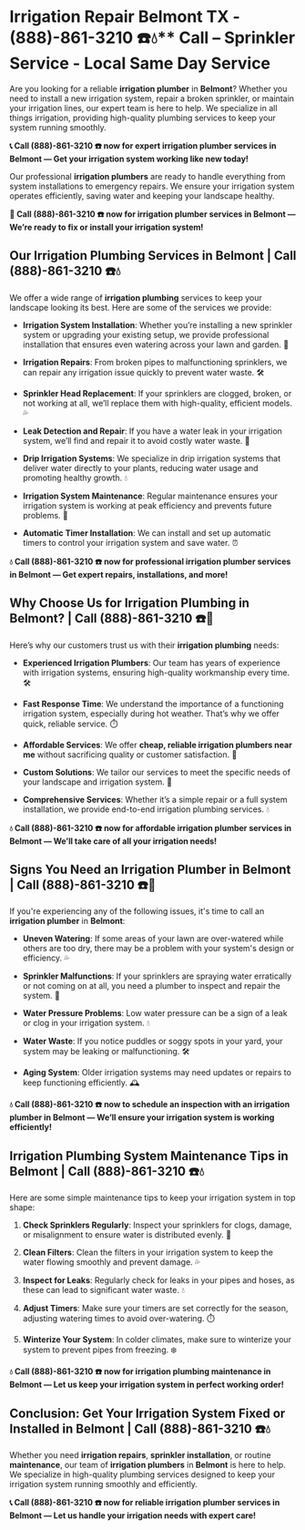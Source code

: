 # Irrigation Repair Belmont TX - (888)-861-3210 ☎️💧** Call –  Sprinkler Service - Local Same Day Service

Are you looking for a reliable **irrigation plumber** in **Belmont**? Whether you need to install a new irrigation system, repair a broken sprinkler, or maintain your irrigation lines, our expert team is here to help. We specialize in all things irrigation, providing high-quality plumbing services to keep your system running smoothly.

**📞 Call (888)-861-3210 ☎️ now for expert **irrigation plumber** services in Belmont — Get your irrigation system working like new today!**

Our professional **irrigation plumbers** are ready to handle everything from system installations to emergency repairs. We ensure your irrigation system operates efficiently, saving water and keeping your landscape healthy.

**🚨 Call (888)-861-3210 ☎️ now for **irrigation plumber** services in Belmont — We’re ready to fix or install your irrigation system!**

## **Our Irrigation Plumbing Services in Belmont | Call (888)-861-3210 ☎️💧**

We offer a wide range of **irrigation plumbing** services to keep your landscape looking its best. Here are some of the services we provide:

- **Irrigation System Installation**: Whether you’re installing a new sprinkler system or upgrading your existing setup, we provide professional installation that ensures even watering across your lawn and garden. 🌱
- **Irrigation Repairs**: From broken pipes to malfunctioning sprinklers, we can repair any irrigation issue quickly to prevent water waste. 🛠️
- **Sprinkler Head Replacement**: If your sprinklers are clogged, broken, or not working at all, we’ll replace them with high-quality, efficient models. 💦
- **Leak Detection and Repair**: If you have a water leak in your irrigation system, we’ll find and repair it to avoid costly water waste. 🔧
- **Drip Irrigation Systems**: We specialize in drip irrigation systems that deliver water directly to your plants, reducing water usage and promoting healthy growth. 💧
- **Irrigation System Maintenance**: Regular maintenance ensures your irrigation system is working at peak efficiency and prevents future problems. 🔧
- **Automatic Timer Installation**: We can install and set up automatic timers to control your irrigation system and save water. ⏰

**💧 Call (888)-861-3210 ☎️ now for professional **irrigation plumber** services in Belmont — Get expert repairs, installations, and more!**

## **Why Choose Us for Irrigation Plumbing in Belmont? | Call (888)-861-3210 ☎️🌟**

Here’s why our customers trust us with their **irrigation plumbing** needs:

- **Experienced Irrigation Plumbers**: Our team has years of experience with irrigation systems, ensuring high-quality workmanship every time. 🛠️
- **Fast Response Time**: We understand the importance of a functioning irrigation system, especially during hot weather. That’s why we offer quick, reliable service. ⏱️
- **Affordable Services**: We offer **cheap, reliable irrigation plumbers near me** without sacrificing quality or customer satisfaction. 💸
- **Custom Solutions**: We tailor our services to meet the specific needs of your landscape and irrigation system. 🌳
- **Comprehensive Services**: Whether it’s a simple repair or a full system installation, we provide end-to-end irrigation plumbing services. 💧

**💧 Call (888)-861-3210 ☎️ now for affordable **irrigation plumber** services in Belmont — We’ll take care of all your irrigation needs!**

## **Signs You Need an Irrigation Plumber in Belmont | Call (888)-861-3210 ☎️🚨**

If you're experiencing any of the following issues, it's time to call an **irrigation plumber** in **Belmont**:

- **Uneven Watering**: If some areas of your lawn are over-watered while others are too dry, there may be a problem with your system's design or efficiency. 💦
- **Sprinkler Malfunctions**: If your sprinklers are spraying water erratically or not coming on at all, you need a plumber to inspect and repair the system. 🚿
- **Water Pressure Problems**: Low water pressure can be a sign of a leak or clog in your irrigation system. 💧
- **Water Waste**: If you notice puddles or soggy spots in your yard, your system may be leaking or malfunctioning. 🛠️
- **Aging System**: Older irrigation systems may need updates or repairs to keep functioning efficiently. 🕰️

**💧 Call (888)-861-3210 ☎️ now to schedule an inspection with an **irrigation plumber** in Belmont — We’ll ensure your irrigation system is working efficiently!**

## **Irrigation Plumbing System Maintenance Tips in Belmont | Call (888)-861-3210 ☎️💧**

Here are some simple maintenance tips to keep your irrigation system in top shape:

1. **Check Sprinklers Regularly**: Inspect your sprinklers for clogs, damage, or misalignment to ensure water is distributed evenly. 🔧
2. **Clean Filters**: Clean the filters in your irrigation system to keep the water flowing smoothly and prevent damage. 💦
3. **Inspect for Leaks**: Regularly check for leaks in your pipes and hoses, as these can lead to significant water waste. 💧
4. **Adjust Timers**: Make sure your timers are set correctly for the season, adjusting watering times to avoid over-watering. ⏱️
5. **Winterize Your System**: In colder climates, make sure to winterize your system to prevent pipes from freezing. ❄️

**💧 Call (888)-861-3210 ☎️ now for irrigation plumbing maintenance in Belmont — Let us keep your irrigation system in perfect working order!**

## **Conclusion: Get Your Irrigation System Fixed or Installed in Belmont | Call (888)-861-3210 ☎️💧**

Whether you need **irrigation repairs**, **sprinkler installation**, or routine **maintenance**, our team of **irrigation plumbers** in **Belmont** is here to help. We specialize in high-quality plumbing services designed to keep your irrigation system running smoothly and efficiently. 

**📞 Call (888)-861-3210 ☎️ now for reliable **irrigation plumber** services in Belmont — Let us handle your irrigation needs with expert care!**
